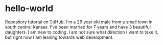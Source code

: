 # hello-world
Repository tutorial on GitHub.
I'm a 26 year old male from a small town in south central Kansas. I've been married for 7 years and have 3 beautiful daughters.
I am new to coding. I am not sure what direction I want to take it, but right now I am leaning towards web development.
